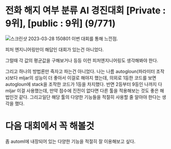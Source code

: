# 전화 해지 여부 분류 AI 경진대회 [Private : 9위], [public : 9위] (9/771)
![스크린샷 2023-03-28 150801](https://user-images.githubusercontent.com/95357946/228194339-45edec98-d903-495c-aa24-50cbbe2796a9.png)
이번 대회를 통해 느낀점.

피처 엔지니어링만이 해답인 대회가 있는건 아니었다. 

그럴때 각 값의 평균값을 구해보거나 등등 이런 피처엔지니어링도 생각해봐야 한다. 

그리고 하나의 방법론만 죽자고 파는건 아니었다. 나는 나름 autogloun(파라미터 조작x)보다 mljar의 성능이 더 좋아서 이걸로 해야지 했는데, 의외로 1등한 코드를 보면 autogloun에 stack을 조작한 코드가 1등을 차지했다. 반면 2등부터 9등인 나까지 다 mljar 이걸 사용했는데, 만약 점수에 진전이 없다면 다른 툴을 적용해보는 것도 좋은 해법인것 같다. 그리고일단 해당 툴의 다양한 기능들을 적절히 사용할 줄 알아야 한다는 생각을 했다.

# 다음 대회에서 꼭 해볼것
좀 automl에 내장되어 있는 다양한 기능을 적절히 잘 이용해보고 싶다. 

